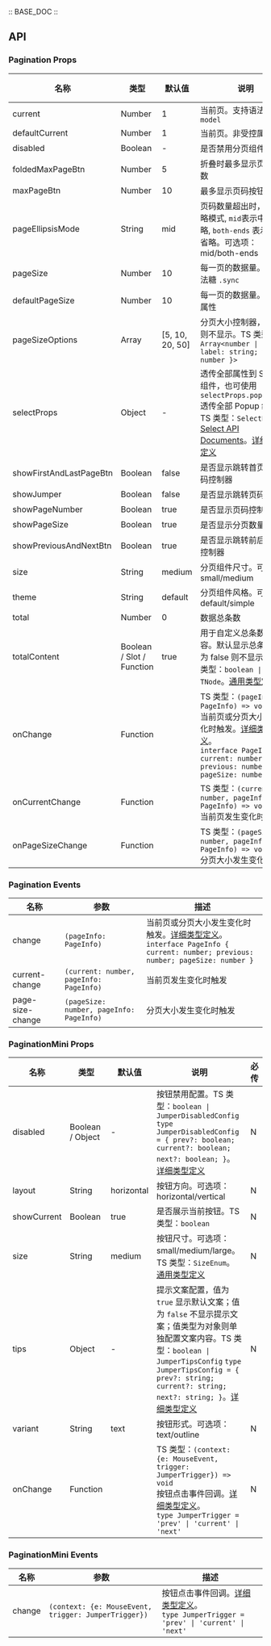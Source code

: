 :: BASE_DOC ::

## API
### Pagination Props

名称 | 类型 | 默认值 | 说明 | 必传
-- | -- | -- | -- | --
current | Number | 1 | 当前页。支持语法糖 `v-model` | N
defaultCurrent | Number | 1 | 当前页。非受控属性 | N
disabled | Boolean | - | 是否禁用分页组件 | N
foldedMaxPageBtn | Number | 5 | 折叠时最多显示页码按钮数 | N
maxPageBtn | Number | 10 | 最多显示页码按钮数 | N
pageEllipsisMode | String | mid | 页码数量超出时，前后省略模式, `mid`表示中间省略, `both-ends` 表示两端省略。可选项：mid/both-ends | N
pageSize | Number | 10 | 每一页的数据量。支持语法糖 `.sync` | N
defaultPageSize | Number | 10 | 每一页的数据量。非受控属性 | N
pageSizeOptions | Array | [5, 10, 20, 50] | 分页大小控制器，值为 [] 则不显示。TS 类型：`Array<number \| { label: string; value: number }>` | N
selectProps | Object | - | 透传全部属性到 Select 组件，也可使用 `selectProps.popupProps` 透传全部 Popup 组件。TS 类型：`SelectProps`，[Select API Documents](./select?tab=api)。[详细类型定义](https://github.com/Tencent/tdesign-vue/tree/develop/src/pagination/type.ts) | N
showFirstAndLastPageBtn | Boolean | false | 是否显示跳转首页尾页页码控制器 | N
showJumper | Boolean | false | 是否显示跳转页码控制器 | N
showPageNumber | Boolean | true | 是否显示页码控制器 | N
showPageSize | Boolean | true | 是否显示分页数量控制器 | N
showPreviousAndNextBtn | Boolean | true | 是否显示跳转前后页页码控制器 | N
size | String | medium | 分页组件尺寸。可选项：small/medium | N
theme | String | default | 分页组件风格。可选项：default/simple | N
total | Number | 0 | 数据总条数 | N
totalContent | Boolean / Slot / Function | true | 用于自定义总条数呈现内容。默认显示总条数，值为 false 则不显示。TS 类型：`boolean \| TNode`。[通用类型定义](https://github.com/Tencent/tdesign-vue/blob/develop/src/common.ts) | N
onChange | Function |  | TS 类型：`(pageInfo: PageInfo) => void`<br/>当前页或分页大小发生变化时触发。[详细类型定义](https://github.com/Tencent/tdesign-vue/tree/develop/src/pagination/type.ts)。<br/>`interface PageInfo { current: number; previous: number; pageSize: number }`<br/> | N
onCurrentChange | Function |  | TS 类型：`(current: number, pageInfo: PageInfo) => void`<br/>当前页发生变化时触发 | N
onPageSizeChange | Function |  | TS 类型：`(pageSize: number, pageInfo: PageInfo) => void`<br/>分页大小发生变化时触发 | N

### Pagination Events

名称 | 参数 | 描述
-- | -- | --
change | `(pageInfo: PageInfo)` | 当前页或分页大小发生变化时触发。[详细类型定义](https://github.com/Tencent/tdesign-vue/tree/develop/src/pagination/type.ts)。<br/>`interface PageInfo { current: number; previous: number; pageSize: number }`<br/>
current-change | `(current: number, pageInfo: PageInfo)` | 当前页发生变化时触发
page-size-change | `(pageSize: number, pageInfo: PageInfo)` | 分页大小发生变化时触发

### PaginationMini Props

名称 | 类型 | 默认值 | 说明 | 必传
-- | -- | -- | -- | --
disabled | Boolean / Object | - | 按钮禁用配置。TS 类型：`boolean \| JumperDisabledConfig` `type JumperDisabledConfig = { prev?: boolean; current?: boolean; next?: boolean; }`。[详细类型定义](https://github.com/Tencent/tdesign-vue/tree/develop/src/pagination/type.ts) | N
layout | String | horizontal | 按钮方向。可选项：horizontal/vertical | N
showCurrent | Boolean | true | 是否展示当前按钮。TS 类型：`boolean` | N
size | String | medium | 按钮尺寸。可选项：small/medium/large。TS 类型：`SizeEnum`。[通用类型定义](https://github.com/Tencent/tdesign-vue/blob/develop/src/common.ts) | N
tips | Object | - | 提示文案配置，值为 `true` 显示默认文案；值为 `false` 不显示提示文案；值类型为对象则单独配置文案内容。TS 类型：`boolean \| JumperTipsConfig` `type JumperTipsConfig = { prev?: string; current?: string; next?: string; }`。[详细类型定义](https://github.com/Tencent/tdesign-vue/tree/develop/src/pagination/type.ts) | N
variant | String | text | 按钮形式。可选项：text/outline | N
onChange | Function |  | TS 类型：`(context: {e: MouseEvent, trigger: JumperTrigger}) => void`<br/>按钮点击事件回调。[详细类型定义](https://github.com/Tencent/tdesign-vue/tree/develop/src/pagination/type.ts)。<br/>`type JumperTrigger = 'prev' \| 'current' \| 'next'`<br/> | N

### PaginationMini Events

名称 | 参数 | 描述
-- | -- | --
change | `(context: {e: MouseEvent, trigger: JumperTrigger})` | 按钮点击事件回调。[详细类型定义](https://github.com/Tencent/tdesign-vue/tree/develop/src/pagination/type.ts)。<br/>`type JumperTrigger = 'prev' \| 'current' \| 'next'`<br/>
